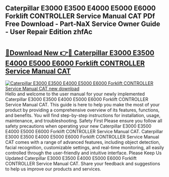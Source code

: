 ## Caterpillar E3000 E3500 E4000 E5000 E6000 Forklift CONTROLLER Service Manual CAT PDf Free Download - Part-NaX Service Owner Guide - User Repair Edition zhfAc

# <h2><a href="http://bc83027.oget.top/?id=Caterpillar+E3000+E3500+E4000+E5000+E6000+Forklift+CONTROLLER+Service+Manual+CAT">🔗Download New 👉🔴 Caterpillar E3000 E3500 E4000 E5000 E6000 Forklift CONTROLLER Service Manual CAT</a></h2>

[![Caterpillar E3000 E3500 E4000 E5000 E6000 Forklift CONTROLLER Service Manual CAT new download](https://i.imgur.com/5g1atiW.png)](http://bc83027.oget.top/?id=Caterpillar+E3000+E3500+E4000+E5000+E6000+Forklift+CONTROLLER+Service+Manual+CAT)
Hello and welcome to the user manual for your newly implemented Caterpillar E3000 E3500 E4000 E5000 E6000 Forklift CONTROLLER Service Manual CAT. This guide is here to help you make the most of your product by providing a comprehensive overview of its features, functions, and benefits. You will find step-by-step instructions for installation, usage, maintenance, and troubleshooting. Safety First Please ensure you follow all safety precautions when operating your new Caterpillar E3000 E3500 E4000 E5000 E6000 Forklift CONTROLLER Service Manual CAT. Caterpillar E3000 E3500 E4000 E5000 E6000 Forklift CONTROLLER Service Manual CAT comes with a range of advanced features, including object detection, facial recognition, customizable settings, and real-time monitoring, all easily controlled through the user-friendly and intuitive interface. Please Keep Us Updated Caterpillar E3000 E3500 E4000 E5000 E6000 Forklift CONTROLLER Service Manual CAT. Share your feedback and suggestions to help us improve our products and services.
